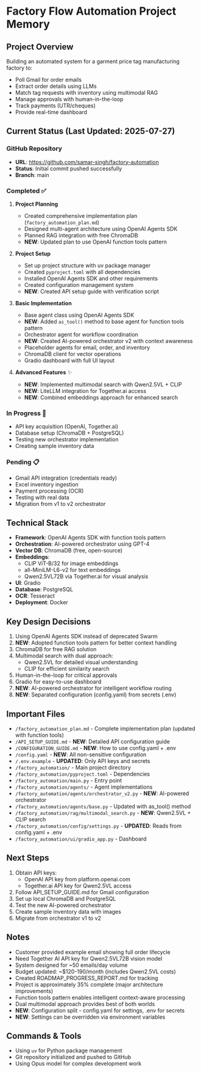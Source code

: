 # Factory Flow Automation Project Memory

## Project Overview
Building an automated system for a garment price tag manufacturing factory to:
- Poll Gmail for order emails
- Extract order details using LLMs
- Match tag requests with inventory using multimodal RAG
- Manage approvals with human-in-the-loop
- Track payments (UTR/cheques)
- Provide real-time dashboard

## Current Status (Last Updated: 2025-07-27)

### GitHub Repository
- **URL**: https://github.com/samar-singh/factory-automation
- **Status**: Initial commit pushed successfully
- **Branch**: main

### Completed ✅
1. **Project Planning**
   - Created comprehensive implementation plan (`factory_automation_plan.md`)
   - Designed multi-agent architecture using OpenAI Agents SDK
   - Planned RAG integration with free ChromaDB
   - **NEW**: Updated plan to use OpenAI function tools pattern

2. **Project Setup**
   - Set up project structure with uv package manager
   - Created `pyproject.toml` with all dependencies
   - Installed OpenAI Agents SDK and other requirements
   - Created configuration management system
   - **NEW**: Created API setup guide with verification script

3. **Basic Implementation**
   - Base agent class using OpenAI Agents SDK
   - **NEW**: Added `as_tool()` method to base agent for function tools pattern
   - Orchestrator agent for workflow coordination
   - **NEW**: Created AI-powered orchestrator v2 with context awareness
   - Placeholder agents for email, order, and inventory
   - ChromaDB client for vector operations
   - Gradio dashboard with full UI layout

4. **Advanced Features** ✨
   - **NEW**: Implemented multimodal search with Qwen2.5VL + CLIP
   - **NEW**: LiteLLM integration for Together.ai access
   - **NEW**: Combined embeddings approach for enhanced search

### In Progress 🚧
- API key acquisition (OpenAI, Together.ai)
- Database setup (ChromaDB + PostgreSQL)
- Testing new orchestrator implementation
- Creating sample inventory data

### Pending 📋
- Gmail API integration (credentials ready)
- Excel inventory ingestion
- Payment processing (OCR)
- Testing with real data
- Migration from v1 to v2 orchestrator

## Technical Stack
- **Framework**: OpenAI Agents SDK with function tools pattern
- **Orchestration**: AI-powered orchestrator using GPT-4
- **Vector DB**: ChromaDB (free, open-source)
- **Embeddings**: 
  - CLIP ViT-B/32 for image embeddings
  - all-MiniLM-L6-v2 for text embeddings
  - Qwen2.5VL72B via Together.ai for visual analysis
- **UI**: Gradio
- **Database**: PostgreSQL
- **OCR**: Tesseract
- **Deployment**: Docker

## Key Design Decisions
1. Using OpenAI Agents SDK instead of deprecated Swarm
2. **NEW**: Adopted function tools pattern for better context handling
3. ChromaDB for free RAG solution
4. Multimodal search with dual approach:
   - Qwen2.5VL for detailed visual understanding
   - CLIP for efficient similarity search
5. Human-in-the-loop for critical approvals
6. Gradio for easy-to-use dashboard
7. **NEW**: AI-powered orchestrator for intelligent workflow routing
8. **NEW**: Separated configuration (config.yaml) from secrets (.env)

## Important Files
- `/factory_automation_plan.md` - Complete implementation plan (updated with function tools)
- `/API_SETUP_GUIDE.md` - **NEW**: Detailed API configuration guide
- `/CONFIGURATION_GUIDE.md` - **NEW**: How to use config.yaml + .env
- `/config.yaml` - **NEW**: All non-sensitive configuration
- `/.env.example` - **UPDATED**: Only API keys and secrets
- `/factory_automation/` - Main project directory
- `/factory_automation/pyproject.toml` - Dependencies
- `/factory_automation/main.py` - Entry point
- `/factory_automation/agents/` - Agent implementations
- `/factory_automation/agents/orchestrator_v2.py` - **NEW**: AI-powered orchestrator
- `/factory_automation/agents/base.py` - Updated with as_tool() method
- `/factory_automation/rag/multimodal_search.py` - **NEW**: Qwen2.5VL + CLIP search
- `/factory_automation/config/settings.py` - **UPDATED**: Reads from config.yaml + .env
- `/factory_automation/ui/gradio_app.py` - Dashboard

## Next Steps
1. Obtain API keys:
   - OpenAI API key from platform.openai.com
   - Together.ai API key for Qwen2.5VL access
2. Follow API_SETUP_GUIDE.md for Gmail configuration
3. Set up local ChromaDB and PostgreSQL
4. Test the new AI-powered orchestrator
5. Create sample inventory data with images
6. Migrate from orchestrator v1 to v2

## Notes
- Customer provided example email showing full order lifecycle
- Need Together AI API key for Qwen2.5VL72B vision model
- System designed for ~50 emails/day volume
- Budget updated: ~$120-190/month (includes Qwen2.5VL costs)
- Created ROADMAP_PROGRESS_REPORT.md for tracking
- Project is approximately 35% complete (major architecture improvements)
- Function tools pattern enables intelligent context-aware processing
- Dual multimodal approach provides best of both worlds
- **NEW**: Configuration split - config.yaml for settings, .env for secrets
- **NEW**: Settings can be overridden via environment variables

## Commands & Tools
- Using `uv` for Python package management
- Git repository initialized and pushed to GitHub
- Using Opus model for complex development work